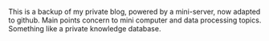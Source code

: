 This is a backup of my private blog, powered by a mini-server, now adapted to github. 
Main points concern to mini computer and data processing topics.
Something like a private knowledge database.
